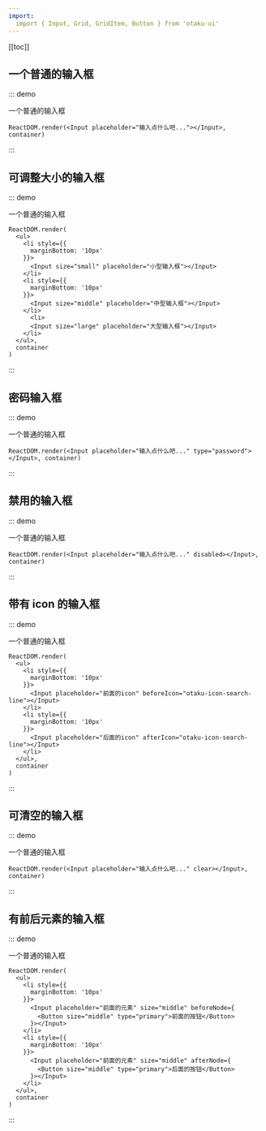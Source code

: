 ```yaml
---
import:
  import { Input, Grid, GridItem, Button } from 'otaku-ui'
---
```


[[toc]]

## 一个普通的输入框

::: demo

一个普通的输入框

```tsx
ReactDOM.render(<Input placeholder="输入点什么吧..."></Input>, container)
```
:::


## 可调整大小的输入框

::: demo

一个普通的输入框

```tsx
ReactDOM.render(
  <ul>
    <li style={{
      marginBottom: '10px'
    }}>
      <Input size="small" placeholder="小型输入框"></Input>
    </li>
    <li style={{
      marginBottom: '10px'
    }}>
      <Input size="middle" placeholder="中型输入框"></Input>
    </li>
      <li>
      <Input size="large" placeholder="大型输入框"></Input>
    </li>
  </ul>,
  container
)

```
:::

## 密码输入框

::: demo

一个普通的输入框

```tsx
ReactDOM.render(<Input placeholder="输入点什么吧..." type="password"></Input>, container)
```
:::

## 禁用的输入框

::: demo

一个普通的输入框

```tsx
ReactDOM.render(<Input placeholder="输入点什么吧..." disabled></Input>, container)
```
:::

## 带有 icon 的输入框

::: demo

一个普通的输入框

```tsx
ReactDOM.render(
  <ul>
    <li style={{
      marginBottom: '10px'
    }}>
      <Input placeholder="前面的icon" beforeIcon="otaku-icon-search-line"></Input>
    </li>
    <li style={{
      marginBottom: '10px'
    }}>
      <Input placeholder="后面的icon" afterIcon="otaku-icon-search-line"></Input>
    </li>
  </ul>,
  container
)

```
:::

## 可清空的输入框

::: demo

一个普通的输入框

```tsx
ReactDOM.render(<Input placeholder="输入点什么吧..." clear></Input>, container)
```
:::


## 有前后元素的输入框

::: demo

一个普通的输入框

```tsx
ReactDOM.render(
  <ul>
    <li style={{
      marginBottom: '10px'
    }}>
      <Input placeholder="前面的元素" size="middle" beforeNode={
        <Button size="middle" type="primary">前面的按钮</Button>
      }></Input>
    </li>
    <li style={{
      marginBottom: '10px'
    }}>
      <Input placeholder="前面的元素" size="middle" afterNode={
        <Button size="middle" type="primary">后面的按钮</Button>
      }></Input>
    </li>
  </ul>,
  container
)

```
:::